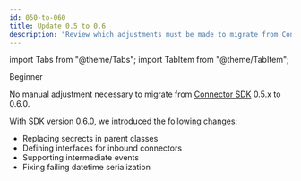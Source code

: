 ```yaml
---
id: 050-to-060
title: Update 0.5 to 0.6
description: "Review which adjustments must be made to migrate from Connector SDK 0.5.x to 0.6.0."
---
```


import Tabs from "@theme/Tabs";
import TabItem from "@theme/TabItem";

<span class="badge badge--beginner">Beginner</span>

No manual adjustment necessary to migrate from
[Connector SDK](/components/connectors/custom-built-connectors/connector-sdk.md)
0.5.x to 0.6.0.

With SDK version 0.6.0, we introduced the following changes:

- Replacing secrects in parent classes
- Defining interfaces for inbound connectors
- Supporting intermediate events
- Fixing failing datetime serialization
